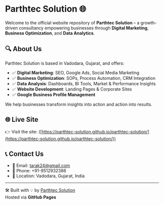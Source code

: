 # Parthtec Solution 🌐

Welcome to the official website repository of **Parthtec Solution** – a growth-driven consultancy empowering businesses through **Digital Marketing**, **Business Optimization**, and **Data Analytics**.

## 🔍 About Us

Parthtec Solution is based in Vadodara, Gujarat, and offers:

- ✅ **Digital Marketing**: SEO, Google Ads, Social Media Marketing
- ✅ **Business Optimization**: SOPs, Process Automation, CRM Integration
- ✅ **Data Analysis**: Dashboards, BI Tools, Market & Performance Insights
- ✅ **Website Development**: Landing Pages & Corporate Sites
- ✅ **Google Business Profile Management**

We help businesses transform insights into action and action into results.

## 🌐 Live Site

👉 Visit the site: ([https://parthtec-solution.github.io/parthtec-solution/](https://parthtec-solution.github.io/parthtec-solution/))

## 📞 Contact Us

- 📧 Email: tarak24@gmail.com
- 📱 Phone: +91-9512932386
- 📍 Location: Vadodara, Gujarat, India

---

🛠️ Built with 💡 by [Parthtec Solution](https://www.parthtecsolution.com)  
Hosted via **GitHub Pages**

